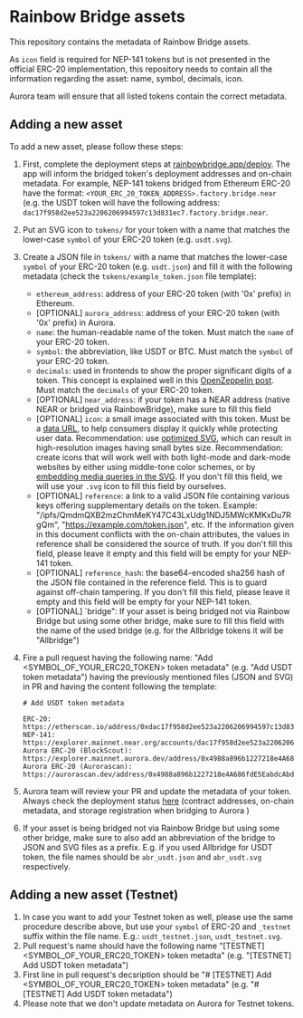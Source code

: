 # Rainbow Bridge assets

This repository contains the metadata of Rainbow Bridge assets.

As `icon` field is required for NEP-141 tokens but is not presented in the official ERC-20 implementation,
this repository needs to contain all the information regarding the asset: name, symbol, decimals, icon.

Aurora team will ensure that all listed tokens contain the correct metadata.

## Adding a new asset
To add a new asset, please follow these steps:

1. First, complete the deployment steps at [rainbowbridge.app/deploy](https://rainbowbridge.app/deploy).
   The app will inform the bridged token's deployment addresses and on-chain metadata.
   For example, NEP-141 tokens bridged from Ethereum ERC-20 have the format: `<YOUR_ERC_20_TOKEN_ADDRESS>.factory.bridge.near` (e.g. the USDT token will have the following address:
   `dac17f958d2ee523a2206206994597c13d831ec7.factory.bridge.near`.
2. Put an SVG icon to `tokens/` for your token with a name that matches the lower-case `symbol` of your ERC-20 token (e.g.
   `usdt.svg`).
3. Create a JSON file in `tokens/` with a name that matches the lower-case `symbol` of your ERC-20 token (e.g. `usdt.json`) and fill
   it with the following metadata (check the `tokens/example_token.json` file template):
   * `ethereum_address`: address of your ERC-20 token (with '0x' prefix) in Ethereum.
   * [OPTIONAL] `aurora_address`: address of your ERC-20 token (with '0x' prefix) in Aurora.
   * `name`: the human-readable name of the token. Must match the `name` of your ERC-20 token.
   * `symbol`: the abbreviation, like USDT or BTC. Must match the `symbol` of your ERC-20 token.
   * `decimals`: used in frontends to show the proper significant digits of a token. This concept is explained well in this [OpenZeppelin post](https://docs.openzeppelin.com/contracts/3.x/erc20#a-note-on-decimals).  Must match the `decimals` of your ERC-20 token.
   * [OPTIONAL] `near_address`: if your token has a NEAR address (native NEAR or bridged via RainbowBridge), make sure to fill this field
   * [OPTIONAL] `icon`: a small image associated with this token. Must be a [data URL](https://developer.mozilla.org/en-US/docs/Web/HTTP/Basics_of_HTTP/Data_URIs), to help consumers display it quickly while protecting user data. Recommendation: use [optimized SVG](https://codepen.io/tigt/post/optimizing-svgs-in-data-uris), which can result in high-resolution images having small bytes size. Recommendation: create icons that will work well with both light-mode and dark-mode websites by either using middle-tone color schemes, or by [embedding media queries in the SVG](https://timkadlec.com/2013/04/media-queries-within-svg/). If you don't fill this field, we will use your `.svg` icon to fill this field by ourselves.
   * [OPTIONAL] `reference`: a link to a valid JSON file containing various keys offering supplementary details on the token. Example: "/ipfs/QmdmQXB2mzChmMeKY47C43LxUdg1NDJ5MWcKMKxDu7RgQm", "https://example.com/token.json", etc. If the information given in this document conflicts with the on-chain attributes, the values in reference shall be considered the source of truth. If you don't fill this field, please leave it empty and this field will be empty for your NEP-141 token.
   * [OPTIONAL] `reference_hash`: the base64-encoded sha256 hash of the JSON file contained in the reference field. This is to guard against off-chain tampering. If you don't fill this field, please leave it empty and this field will be empty for your NEP-141 token.
   * [OPTIONAL] `bridge": If your asset is being bridged not via Rainbow Bridge but using some other bridge, make sure to fill this field with the name of the used bridge (e.g. for the Allbridge tokens it will be "Allbridge")
4. Fire a pull request having the following name: "Add <SYMBOL_OF_YOUR_ERC20_TOKEN> token metadata" (e.g. "Add USDT token metadata")
   having the previously mentioned files (JSON and SVG) in PR and having the content following the template:

   ```
   # Add USDT token metadata

   ERC-20: https://etherscan.io/address/0xdac17f958d2ee523a2206206994597c13d831ec7
   NEP-141: https://explorer.mainnet.near.org/accounts/dac17f958d2ee523a2206206994597c13d831ec7.factory.bridge.near
   Aurora ERC-20 (BlockScout): https://explorer.mainnet.aurora.dev/address/0x4988a896b1227218e4A686fdE5EabdcAbd91571f
   Aurora ERC-20 (Aurorascan): https://aurorascan.dev/address/0x4988a896b1227218e4A686fdE5EabdcAbd91571f
   ```
5. Aurora team will review your PR and update the metadata of your token. Always check the deployment status [here](https://rainbowbridge.app/deploy) (contract addresses, on-chain metadata, and storage registration when bridging to Aurora )
6. If your asset is being bridged not via Rainbow Bridge but using some other bridge, make sure to also add an abbreviation of the bridge to JSON and SVG files as a prefix. E.g. if you used Allbridge for USDT token, the file names should be `abr_usdt.json` and `abr_usdt.svg` respectively.

## Adding a new asset (Testnet)
1. In case you want to add your Testnet token as well, please use the same procedure describe above, but use your `symbol` of ERC-20 and `_testnet` suffix within the file name. E.g.: `usdt_testnet.json`, `usdt_testnet.svg`.
2. Pull request's name should have the following name "[TESTNET] <SYMBOL_OF_YOUR_ERC20_TOKEN> token metadta" (e.g. "[TESTNET] Add USDT token metadata")
3. First line in pull request's decsription should be "# [TESTNET] Add <SYMBOL_OF_YOUR_ERC20_TOKEN> token metadata" (e.g. "# [TESTNET] Add USDT token metadata")
4. Please note that we don't update metadata on Aurora for Testnet tokens.
